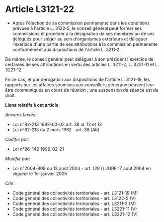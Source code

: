 # Article L3121-22

- Après l'élection de sa commission permanente dans les conditions prévues à l'article L. 3122-5, le conseil général peut
former ses commissions et procéder à la désignation de ses membres ou de ses délégués pour siéger au sein d'organismes
extérieurs et déléguer l'exercice d'une partie de ses attributions à la commission permanente conformément aux dispositions
de l'article L. 3211-2.

De même, le conseil général peut déléguer à son président l'exercice de certaines de ses attributions en vertu des articles
L. 3211-2, L. 3221-11 et L. 3221-12.

En ce cas, et par dérogation aux dispositions de l'article L. 3121-19, les rapports sur les affaires soumises aux conseillers
généraux peuvent leur être communiqués en cours de réunion ; une suspension de séance est de droit.

**Liens relatifs à cet article**

_Anciens textes_:

  - Loi n°82-213 1982-03-02 art. 38 al. 12 et 13
  - Loi n°82-213 du 2 mars 1982 - art. 38 (Ab)

_Codifié par_:

  - Loi n°96-142 1996-02-21

_Modifié par_:

  - Loi n°2004-809 du 13 août 2004 - art. 129 () JORF 17 août 2004 en vigueur le 1er janvier 2005

_Cite_:

  - Code général des collectivités territoriales - art. L3121-19 (M)
  - Code général des collectivités territoriales - art. L3122-5 (V)
  - Code général des collectivités territoriales - art. L3211-2 (M)
  - Code général des collectivités territoriales - art. L3221-11 (V)
  - Code général des collectivités territoriales - art. L3221-12 (V)
